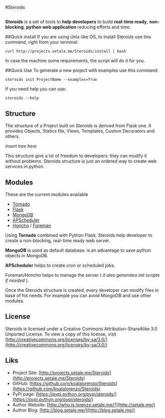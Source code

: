 #Steroids
## 
**Steroids** is a set of tools to **help developers** to build **real-time ready**, **non-blocking**, **python web application** reducing efforts and time.

##Quick install
If you are using Unix-like OS, to install Steroids use this command, right from your terminal:

    curl http://projects.setale.me/Steroids/install | bash

In case the machine some requirements, the script will do it for you.

##Quick Use
To generate a new project with examples use this command:

    steroids init ProjectName --examples=True

If you need help you can use:

    steroids --help

## Structure
The structure of a Project built on Steroids is derived from Flask one. It provides Objects, Statics file, Views, Templates, Custom Decorators and others.

*insert tree here*

This structure give a lot of freedom to developers: they can modify it without problems. Steroids structure is just an ordered way to create web services in python.

## Modules
These are the current modules available

  * [Tornado](http://www.tornadoweb.org/)
  * [Flask](http://flask.pocoo.org/)
  * [MongoDB](http://www.mongodb.org/)
  * [APScheduler](http://pythonhosted.org/APScheduler/)
  * [Honcho](https://pypi.python.org/pypi/honcho) / [Foreman](http://ddollar.github.io/foreman/)
 
Using **Tornado** combined with Python Flask, Steroids help developer to create a non-blocking, real-time ready web server. 

**MongoDB** is used as default database: is an advantage to save python objects in MongoDB.

**APScheduler** helps to create cron or scheduled jobs. 

Foreman/Honcho helps to manage the server ( *it also generates init scripts if needed* ).

Once the Steroids structure is created, every developer can modify files in base of his needs. For example you can avoid MongoDB and use other modules.

## License
Steroids is licensed under a Creative Commons Attribution-ShareAlike 3.0 Unported License. To view a copy of this license, visit [http://creativecommons.org/licenses/by-sa/3.0/](http://creativecommons.org/licenses/by-sa/3.0/)

## Liks

  * Project Site: [http://projects.setale.me/Steroids](http://projects.setale.me/Steroids)
  * GitHub: [https://github.com/koalalorenzo/Steroids](https://github.com/koalalorenzo/Steroids)
  * PyPi page: [https://pypi.python.org/pypi/steroids/](https://pypi.python.org/pypi/steroids/)    
  * Author Website: [http://who.is.lorenzo.setale.me/?](http://setale.me/)
  * Author Blog: [http://blog.setale.me/](http://blog.setale.me/)
